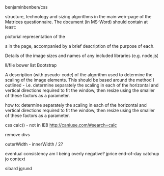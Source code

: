 
benjaminbenben/css


structure, technology and sizing algorithms in the main web-page of the Matrices questionnaire. The document (in MS-Word) should contain at least:

pictorial representation of the <div>s in the page, accompanied by a brief description of the purpose of each.

Details of the image sizes and names of any included libraries (e.g. node.js)

ll/file
bower list
Bootstrap

A description (with pseudo-code) of the algorithm used to determine the scaling of the image elements.  This should be based around the method I outlined - i.e. determine separately the scaling in each of the horizontal and vertical directions required to fit the window, then resize using the smaller of these factors as a parameter.

how to: determine separately the scaling in each of the horizontal and vertical directions required to fit the window, then resize using the smaller of these factors as a parameter.



css calc() - not in IE8 http://caniuse.com/#search=calc

remove divs

outerWidth - innerWidth / 2?


eventual consistency
am I being overly negative?
jprice end-of-day catchup
jo context

sibard
jgrund

